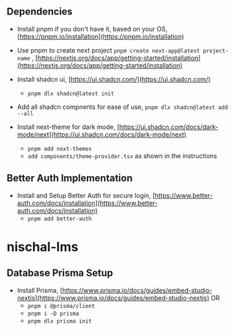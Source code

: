 ## Dependencies

- Install pnpm if you don't have it, based on your OS, [https://pnpm.io/installation](https://pnpm.io/installation)

- Use pnpm to create next project `pnpm create next-app@latest project-name` , [https://nextjs.org/docs/app/getting-started/installation](https://nextjs.org/docs/app/getting-started/installation)

- Install shadcn ui, [https://ui.shadcn.com/](https://ui.shadcn.com/)
  - `pnpm dlx shadcn@latest init`
- Add all shadcn compnents for ease of use, `pnpm dlx shadcn@latest add --all`

- Install next-theme for dark mode, [https://ui.shadcn.com/docs/dark-mode/next](https://ui.shadcn.com/docs/dark-mode/next)
  - `pnpm add next-themes`
  - `add components/theme-provider.tsx` as shown in the instructions

## Better Auth Implementation

- Install and Setup Better Auth for secure login, [https://www.better-auth.com/docs/installation](https://www.better-auth.com/docs/installation)
  - `pnpm add better-auth`

# nischal-lms

## Database Prisma Setup

- Install Prisma, [https://www.prisma.io/docs/guides/embed-studio-nextjs](https://www.prisma.io/docs/guides/embed-studio-nextjs)
  OR
  - `pnpm i @prisma/client`
  - `pnpm i -D prisma`
  - `pnpm dlx prisma init`
